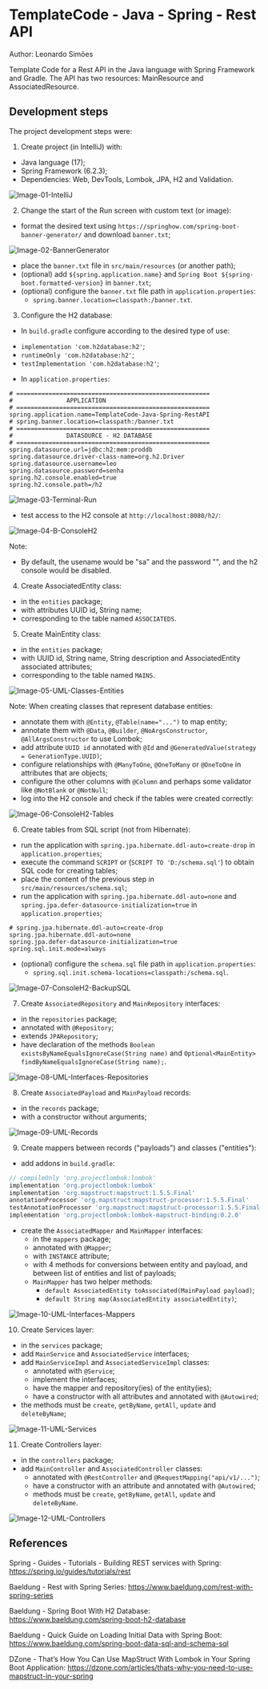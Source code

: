 # TemplateCode - Java - Spring - Rest API
Author: Leonardo Simões

Template Code for a Rest API in the Java language with Spring Framework and Gradle.
The API has two resources: MainResource and AssociatedResource.


## Development steps
The project development steps were:

1. Create project (in IntelliJ) with:
- Java language (17);
- Spring Framework (6.2.3);
- Dependencies: Web, DevTools, Lombok, JPA, H2 and Validation.

![Image-01-IntelliJ](images/Image-01-IntelliJ.png)

2. Change the start of the Run screen with custom text (or image):
- format the desired text using `https://springhow.com/spring-boot-banner-generator/` and download `banner.txt`;

![Image-02-BannerGenerator](images/Image-02-BannerGenerator.png)

- place the `banner.txt` file in `src/main/resources` (or another path);
- (optional) add `${spring.application.name}` and `Spring Boot ${spring-boot.formatted-version}` in `banner.txt`;
- (optional) configure the `banner.txt` file path in `application.properties`:
    * `spring.banner.location=classpath:/banner.txt`.

3. Configure the H2 database:
- In `build.gradle` configure according to the desired type of use:
* `implementation 'com.h2database:h2'`;
* `runtimeOnly 'com.h2database:h2'`;
* `testImplementation 'com.h2database:h2'`;
- In `application.properties`:

```properties
# ======================================================
#               APPLICATION
# ======================================================
spring.application.name=TemplateCode-Java-Spring-RestAPI
# spring.banner.location=classpath:/banner.txt
# ======================================================
#               DATASOURCE - H2 DATABASE
# ======================================================
spring.datasource.url=jdbc:h2:mem:proddb
spring.datasource.driver-class-name=org.h2.Driver
spring.datasource.username=leo
spring.datasource.password=senha
spring.h2.console.enabled=true
spring.h2.console.path=/h2
```

![Image-03-Terminal-Run](images/Image-03-Terminal-Run.png)

- test access to the H2 console at `http://localhost:8080/h2/`:

![Image-04-B-ConsoleH2](images/Image-04-B-ConsoleH2.png)

Note:
- By default, the usename would be "sa" and the password "", and the h2 console would be disabled.

4. Create AssociatedEntity class:
- in the `entities` package;
- with attributes UUID id, String name;
- corresponding to the table named `ASSOCIATEDS`.

5. Create MainEntity class:
- in the `entities` package;
- with UUID id, String name, String description and AssociatedEntity associated attributes;
- corresponding to the table named `MAINS`.

![Image-05-UML-Classes-Entities](images/Image-05-UML-Classes-Entities.png)

Note: When creating classes that represent database entities:
- annotate them with `@Entity`, `@Table(name="...")` to map entity;
- annotate them with `@Data`, `@Builder`, `@NoArgsConstructor`, `@AllArgsConstructor` to use Lombok;
- add attribute `UUID id` annotated with `@Id` and `@GeneratedValue(strategy = GenerationType.UUID)`;
- configure relationships with `@ManyToOne`, `@OneToMany` or `@OneToOne` in attributes that are objects;
- configure the other columns with `@Column` and perhaps some validator like `@NotBlank` or `@NotNull`;
- log into the H2 console and check if the tables were created correctly:

![Image-06-ConsoleH2-Tables](images/Image-06-ConsoleH2-Tables.png)

6. Create tables from SQL script (not from Hibernate):
- run the application with `spring.jpa.hibernate.ddl-auto=create-drop` in `application.properties`;
- execute the command `SCRIPT` or (`SCRIPT TO 'D:/schema.sql'`) to obtain SQL code for creating tables;
- place the content of the previous step in `src/main/resources/schema.sql`;
- run the application with `spring.jpa.hibernate.ddl-auto=none` and
  `spring.jpa.defer-datasource-initialization=true` in `application.properties`;

```properties
# spring.jpa.hibernate.ddl-auto=create-drop
spring.jpa.hibernate.ddl-auto=none
spring.jpa.defer-datasource-initialization=true
spring.sql.init.mode=always
```

- (optional) configure the `schema.sql` file path in `application.properties`:
  * `spring.sql.init.schema-locations=classpath:/schema.sql`.

![Image-07-ConsoleH2-BackupSQL](images/Image-07-ConsoleH2-BackupSQL.png)

7. Create `AssociatedRepository` and `MainRepository` interfaces:
- in the `repositories` package;
- annotated with `@Repository`;
- extends `JPARepository`;
- have declaration of the methods `Boolean existsByNameEqualsIgnoreCase(String name)` and
  `Optional<MainEntity> findByNameEqualsIgnoreCase(String name);`.

![Image-08-UML-Interfaces-Repositories](images/Image-08-UML-Interfaces-Repositories.png)

8. Create `AssociatedPayload` and `MainPayload` records:
- in the `records` package;
- with a constructor without arguments;

![Image-09-UML-Records](images/Image-09-UML-Records.png)

9. Create mappers between records ("payloads") and classes ("entities"):
- add addons in `build.gradle`:

```groovy
// compileOnly 'org.projectlombok:lombok'
implementation 'org.projectlombok:lombok'
implementation 'org.mapstruct:mapstruct:1.5.5.Final'
annotationProcessor 'org.mapstruct:mapstruct-processor:1.5.5.Final'
testAnnotationProcessor 'org.mapstruct:mapstruct-processor:1.5.5.Final'
implementation 'org.projectlombok:lombok-mapstruct-binding:0.2.0'
```

- create the `AssociatedMapper` and `MainMapper` interfaces:
  * in the `mappers` package;
  * annotated with `@Mapper`;
  * with `INSTANCE` attribute;
  * with 4 methods for conversions between entity and payload, and between list of entities and list of payloads;
  * `MainMapper` has two helper methods:
    * `default AssociatedEntity toAssociated(MainPayload payload)`;
    * `default String map(AssociatedEntity associatedEntity)`;

![Image-10-UML-Interfaces-Mappers](images/Image-10-UML-Interfaces-Mappers.png)

10. Create Services layer:
- in the `services` package;
- add `MainService` and `AssociatedService` interfaces;
- add `MainServiceImpl` and `AssociatedServiceImpl` classes:
  * annotated with `@Service`;
  * implement the interfaces;
  * have the mapper and repository(ies) of the entity(ies);
  * have a constructor with all attributes and annotated with `@Autowired`;
- the methods must be `create`, `getByName`, `getAll`, `update` and `deleteByName`;

![Image-11-UML-Services](images/Image-11-UML-Services.png)

11. Create Controllers layer:
- in the `controllers` package;
- add `MainController` and `AssociatedController` classes:
  * annotated with `@RestController` and `@RequestMapping("api/v1/...")`;
  * have a constructor with an attribute and annotated with `@Autowired`;
  * methods must be `create`, `getByName`, `getAll`, `update` and `deleteByName`.

![Image-12-UML-Controllers](images/Image-12-UML-Controllers.png)


## References
Spring - Guides - Tutorials - Building REST services with Spring:
https://spring.io/guides/tutorials/rest

Baeldung - Rest with Spring Series:
https://www.baeldung.com/rest-with-spring-series

Baeldung - Spring Boot With H2 Database:
https://www.baeldung.com/spring-boot-h2-database

Baeldung - Quick Guide on Loading Initial Data with Spring Boot:
https://www.baeldung.com/spring-boot-data-sql-and-schema-sql

DZone - That’s How You Can Use MapStruct With Lombok in Your Spring Boot Application:
https://dzone.com/articles/thats-why-you-need-to-use-mapstruct-in-your-spring